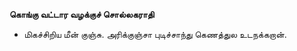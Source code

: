 **கொங்கு வட்டார வழக்குச் சொல்லகராதி**
- மிகச்சிறிய மீன் குஞ்சு. அரிக்குஞ்சா புடிச்சாந்து கெணத்துல உடநக்கறான்.

